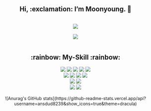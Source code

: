 <div align=center><h2> Hi, :exclamation: I’m Moonyoung.  👋</h2></div><br>
<div align=center><a href="https://hits.seeyoufarm.com"><img src="https://hits.seeyoufarm.com/api/count/incr/badge.svg?url=https%3A%2F%2Fgithub.com%2Fansdud8239&count_bg=%23FFA7CE&title_bg=%23F17CB2&icon=&icon_color=%23E7E7E7&title=Hits&edge_flat=false"/></a></div><br>
<div align=center><img src="https://user-images.githubusercontent.com/60773767/218306580-cadd9caa-d9bd-4c92-9f5b-0cfb871e18c3.gif"/></div>
<br>
<div align=center>
<h2>:rainbow: My-Skill :rainbow:</h2>
<img src="https://img.shields.io/badge/Spring-6DB33F?style=flat-square&logo=Spring&logoColor=white"/> <img src="https://img.shields.io/badge/JavaScript-F7DF1E?style=flat-square&logo=JavaScript&logoColor=black"/> <img src="https://img.shields.io/badge/jQuery-0769AD?style=flat-square&logo=jQuery&logoColor=white"/> <img src="https://img.shields.io/badge/CSS3-1572B6?style=flat-square&logo=CSS3&logoColor=white"/> <img src="https://img.shields.io/badge/HTML-E34F26?style=flat-square&logo=HTML5&logoColor=white"/><br>
<img src="https://img.shields.io/badge/Oracle-F80000?style=flat-square&logo=Oracle&logoColor=white"/> <img src="https://img.shields.io/badge/MySQL-4479A1?style=flat-square&logo=MySQL&logoColor=white"/> <img src="https://img.shields.io/badge/PostgreSQL-4169E1?style=flat-square&logo=PostgreSQL&logoColor=white"/> <img src="https://img.shields.io/badge/Microsoft SQL Server-CC2927?style=flat-square&logo=Microsoft SQL Server&logoColor=white"/> <br>
<img src="https://img.shields.io/badge/Linux-FCC624?style=flat-square&logo=Linux&logoColor=black"/> <img src="https://img.shields.io/badge/Docker-2496ED?style=flat-square&logo=Docker&logoColor=black"/>
<br>
<img src="https://img.shields.io/badge/GitHub-181717?style=flat-square&logo=GitHub&logoColor=white"/> <img src="https://img.shields.io/badge/Jenkins-D24939?style=flat-square&logo=Jenkins&logoColor=black"/>
 <br><br>
  ![Anurag's GitHub stats](https://github-readme-stats.vercel.app/api?username=ansdud8239&show_icons=true&theme=dracula)
</div>
